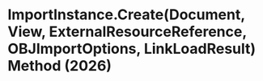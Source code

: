# ImportInstance.Create(Document, View, ExternalResourceReference, OBJImportOptions, LinkLoadResult) Method (2026)

﻿